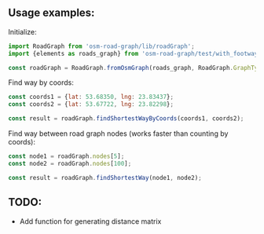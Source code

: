 
## Usage examples:
Initialize:
```js
import RoadGraph from 'osm-road-graph/lib/roadGraph';
import {elements as roads_graph} from 'osm-road-graph/test/with_footways.json';

const roadGraph = RoadGraph.fromOsmGraph(roads_graph, RoadGraph.GraphTypes.pedestrian);
```

Find way by coords:
```js
const coords1 = {lat: 53.68350, lng: 23.83437};
const coords2 = {lat: 53.67722, lng: 23.82298};

const result = roadGraph.findShortestWayByCoords(coords1, coords2);
```

Find way between road graph nodes (works faster than counting by coords): 
```js
const node1 = roadGraph.nodes[5];
const node2 = roadGraph.nodes[100];

const result = roadGraph.findShortestWay(node1, node2);
```

## TODO:
* Add function for generating distance matrix
